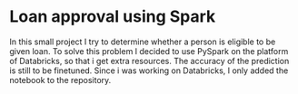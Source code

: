 # Loan approval using Spark
In this small project I try to determine whether a person is eligible to be given loan. To solve this problem I decided to use PySpark on the platform of Databricks, so that i get extra resources. The accuracy of the prediction is still to be finetuned.
Since i was working on Databricks, I only added the notebook to the repository.
